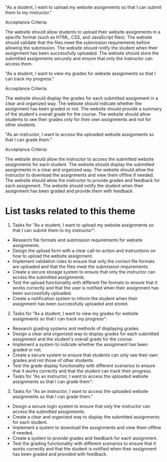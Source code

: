 "As a student, I want to upload my website assignments so that I can submit them to my instructor."

Acceptance Criteria:

The website should allow students to upload their website assignments in a specific format (such as HTML, CSS, and JavaScript files). The website should validate that the files meet the submission requirements before allowing the submission. The website should notify the student when their assignment has been successfully uploaded. The website should store the submitted assignments securely and ensure that only the instructor can access them.

"As a student, I want to view my grades for website assignments so that I can track my progress."

Acceptance Criteria:

The website should display the grades for each submitted assignment in a clear and organized way. The website should indicate whether the assignment has been graded or not. The website should provide a summary of the student's overall grade for the course. The website should allow students to see their grades only for their own assignments and not for other students.

"As an instructor, I want to access the uploaded website assignments so that I can grade them."

Acceptance Criteria:

The website should allow the instructor to access the submitted website assignments for each student. The website should display the submitted assignments in a clear and organized way. The website should allow the instructor to download the assignments and view them offline if needed. The website should allow the instructor to provide grades and feedback for each assignment. The website should notify the student when their assignment has been graded and provide them with feedback.


# List tasks related to this theme
1. Tasks for "As a student, I want to upload my website assignments so that I can submit them to my instructor":
* Research file formats and submission requirements for website assignments.
* Design the upload form with a clear call-to-action and instructions on how to upload the website assignment.
* Implement validation rules to ensure that only the correct file formats are uploaded and that the files meet the submission requirements.
* Create a secure storage system to ensure that only the instructor can access the submitted assignments.
* Test the upload functionality with different file formats to ensure that it works correctly and that the user is notified when their assignment has been successfully uploaded.
* Create a notification system to inform the student when their assignment has been successfully uploaded and stored.

2. Tasks for "As a student, I want to view my grades for website assignments so that I can track my progress":
* Research grading systems and methods of displaying grades.
* Design a clear and organized way to display grades for each submitted assignment and the student's overall grade for the course.
* Implement a system to indicate whether the assignment has been graded or not.
* Create a secure system to ensure that students can only see their own grades and not those of other students.
* Test the grade display functionality with different scenarios to ensure that it works correctly and that the student can track their progress.
* Tasks for "As an instructor, I want to access the uploaded website assignments so that I can grade them":

3. Tasks for "As an instructor, I want to access the uploaded website assignments so that I can grade them." 
* Design a secure login system to ensure that only the instructor can access the submitted assignments.
* Create a clear and organized way to display the submitted assignments for each student.
* Implement a system to download the assignments and view them offline if needed.
* Create a system to provide grades and feedback for each assignment.
* Test the grading functionality with different scenarios to ensure that it works correctly and that the student is notified when their assignment has been graded and provided with feedback.
<!--- add 1 more tasks --->
